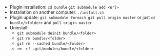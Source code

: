 * Plugin installation:
    `cd bundle`
    `git submodule add <url>`
* Installation on another computer:
    `./install.sh`
* Plugin update:
    `git submodule foreach git pull origin master`
    or just `cd bundle/<folder>` and `pull origin master`
* Uninstall:
    - `git submodule deinit bundle/<folder>`
    - `git rm bundle/<folder>`
    - `git rm --cached bundle/<folder>`
    - `rm -rf .git/modules/bundle/<folder>`
